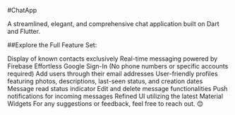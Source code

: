 #ChatApp

A streamlined, elegant, and comprehensive chat application built on Dart and Flutter.

##Explore the Full Feature Set:

Display of known contacts exclusively
Real-time messaging powered by Firebase
Effortless Google Sign-In (No phone numbers or specific accounts required)
Add users through their email addresses
User-friendly profiles featuring photos, descriptions, last-seen status, and creation dates
Message read status indicator
Edit and delete message functionalities
Push notifications for incoming messages
Refined UI utilizing the latest Material Widgets
For any suggestions or feedback, feel free to reach out. 😊
